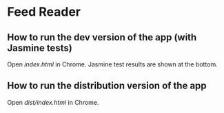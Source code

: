 # Feed Reader

## How to run the dev version of the app (with Jasmine tests)

Open *index.html* in Chrome. Jasmine test results are shown at the bottom.

## How to run the distribution version of the app

Open *dist/index.html* in Chrome.
